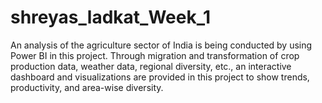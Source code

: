 # shreyas_ladkat_Week_1
An analysis of the agriculture sector of India is being conducted by using Power BI in this project. Through migration and transformation of crop production data, weather data, regional diversity, etc., an interactive dashboard and visualizations are provided in this project to show trends, productivity, and area-wise diversity. 
